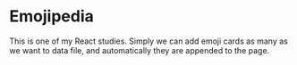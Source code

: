 # Emojipedia

This is one of my React studies. Simply we can add emoji cards as many as we want to data file, and automatically they are appended to the page.
